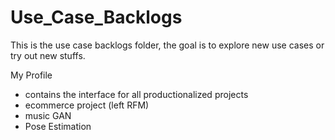 # Use_Case_Backlogs
This is the use case backlogs folder, the goal is to explore new use cases or try out new stuffs.


My Profile 
- contains the interface for all productionalized projects
- ecommerce project (left RFM)
- music GAN
- Pose Estimation
